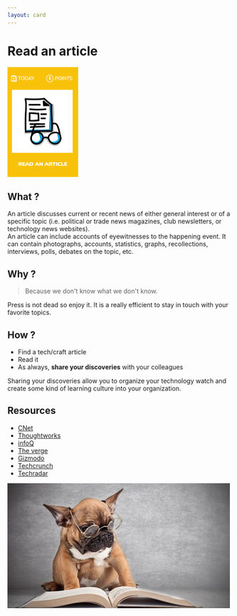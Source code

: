 ```yaml
---
layout: card
---
```


# Read an article
![Read article](images/read-an-article.png)

## What ?
An article discusses current or recent news of either general interest or of a specific topic (i.e. political or trade news magazines, club newsletters, or technology news websites).  
An article can include accounts of eyewitnesses to the happening event. It can contain photographs, accounts, statistics, graphs, recollections, interviews, polls, debates on the topic, etc. 

## Why ?
> Because we don't know what we don't know.  

Press is not dead so enjoy it. It is a really efficient to stay in touch with your favorite topics.
 
## How ?
* Find a tech/craft article
* Read it
* As always, **share your discoveries** with your colleagues

Sharing your discoveries allow you to organize your technology watch and create some kind of learning culture into your organization.

## Resources
* [CNet](https://www.cnet.com/)
* [Thoughtworks](https://www.thoughtworks.com/)
* [infoQ](https://www.infoq.com/)
* [The verge](https://www.theverge.com)
* [Gizmodo](https://gizmodo.com/)
* [Techcrunch](https://techcrunch.com/)
* [Techradar](http://www.techradar.com/)

![Read article](images/read-1-article1.jpg)
